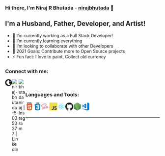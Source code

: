 

### Hi there, I'm Niraj R Bhutada -  [nirajbhutada][website] 👋

## I'm a Husband, Father, Developer, and Artist!
- 🔭 I’m currently working as a Full Stack Developer!
- 🌱 I’m currently learning everything
- 👯 I’m looking to collaborate with other Developers
- 🥅 2021 Goals: Contribute more to Open Source projects
- ⚡ Fun fact: I love to paint, Collect old currency

### Connect with me:

[<img align="left" alt="https://nirajbhutada.github.io/" width="22px" src="https://raw.githubusercontent.com/iconic/open-iconic/master/svg/globe.svg" />][website]
[<img align="left" alt="niraj-bhutada-50353377 | LinkedIn" width="22px" src="https://cdn.jsdelivr.net/npm/simple-icons@v3/icons/linkedin.svg" />][linkedin]
[<img align="left" alt="bhutadaniraj | Instagram" width="22px" src="https://cdn.jsdelivr.net/npm/simple-icons@v3/icons/instagram.svg" />][instagram]

<br />

### Languages and Tools:


[<img align="left" alt="HTML5" width="26px" src="https://raw.githubusercontent.com/github/explore/80688e429a7d4ef2fca1e82350fe8e3517d3494d/topics/html/html.png" />][website]
[<img align="left" alt="CSS3" width="26px" src="https://raw.githubusercontent.com/github/explore/80688e429a7d4ef2fca1e82350fe8e3517d3494d/topics/css/css.png" />][website]
[<img align="left" alt="SCSS" width="26px" src="https://raw.githubusercontent.com/github/explore/80688e429a7d4ef2fca1e82350fe8e3517d3494d/topics/sass/sass.png" />][website]
[<img align="left" alt="JavaScript" width="26px" src="https://raw.githubusercontent.com/github/explore/80688e429a7d4ef2fca1e82350fe8e3517d3494d/topics/javascript/javascript.png" />][website]
[<img align="left" alt="React" width="26px" src="https://raw.githubusercontent.com/github/explore/80688e429a7d4ef2fca1e82350fe8e3517d3494d/topics/react/react.png" />][website]
[<img align="left" alt="GitHub" width="26px" src="https://raw.githubusercontent.com/github/explore/78df643247d429f6cc873026c0622819ad797942/topics/github/github.png" />][website]
[<img align="left" alt="Node.js" width="26px" src="https://raw.githubusercontent.com/github/explore/80688e429a7d4ef2fca1e82350fe8e3517d3494d/topics/nodejs/nodejs.png" />][website]
[<img align="left" alt="Visual Studio Code" width="26px" src="https://raw.githubusercontent.com/github/explore/80688e429a7d4ef2fca1e82350fe8e3517d3494d/topics/visual-studio-code/visual-studio-code.png" />][website]
<br />
<br />

---


[website]: https://nirajbhutada.github.io
[instagram]: https://www.instagram.com/bhutadaniraj
[linkedin]: https://www.linkedin.com/in/nirajbhutada/
